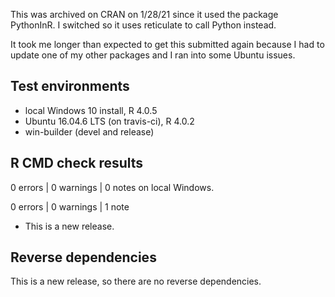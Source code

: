 This was archived on CRAN on 1/28/21 since it used the package PythonInR.
I switched so it uses reticulate to call Python instead.

It took me longer than expected to get this submitted again because I had
to update one of my other packages and I ran into some Ubuntu issues.

## Test environments
* local Windows 10 install, R 4.0.5
* Ubuntu 16.04.6 LTS (on travis-ci), R 4.0.2
* win-builder (devel and release)

## R CMD check results

0 errors | 0 warnings | 0 notes on local Windows.


0 errors | 0 warnings | 1 note

* This is a new release.

## Reverse dependencies

This is a new release, so there are no reverse dependencies.

